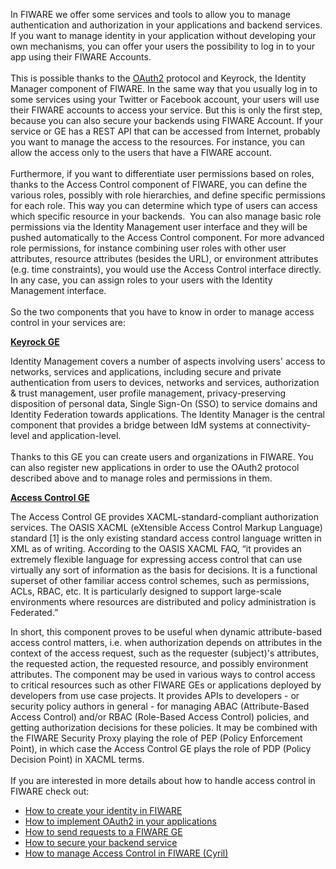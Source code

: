 In FIWARE we offer some services and tools to allow you to manage
authentication and authorization in your applications and backend
services. If you want to manage identity in your application without
developing your own mechanisms, you can offer your users the possibility
to log in to your app using their FIWARE Accounts.  
    
 This is possible thanks to the [OAuth2](http://oauth.net/2/) protocol
and Keyrock, the Identity Manager component of FIWARE. In the same way
that you usually log in to some services using your Twitter or Facebook
account, your users will use their FIWARE accounts to access your
service. But this is only the first step, because you can also secure
your backends using FIWARE Account. If your service or GE has a REST API
that can be accessed from Internet, probably you want to manage the
access to the resources. For instance, you can allow the access only to
the users that have a FIWARE account.    
    
 Furthermore, if you want to differentiate user permissions based on
roles, thanks to the Access Control component of FIWARE, you can define
the various roles, possibly with role hierarchies, and define specific
permissions for each role. This way you can determine which type of
users can access which specific resource in your backends.  You can also
manage basic role permissions via the Identity Management user interface
and they will be pushed automatically to the Access Control component.
For more advanced role permissions, for instance combining user roles
with other user attributes, resource attributes (besides the URL), or
environment attributes (e.g. time constraints), you would use the Access
Control interface directly. In any case, you can assign roles to your
users with the Identity Management interface.  
    
 So the two components that you have to know in order to manage access
control in your services are:

**[Keyrock
GE](http://catalogue.fiware.org/enablers/identity-management-keyrock)**

Identity Management covers a number of aspects involving users' access
to networks, services and applications, including secure and private
authentication from users to devices, networks and services,
authorization & trust management, user profile management,
privacy-preserving disposition of personal data, Single Sign-On (SSO) to
service domains and Identity Federation towards applications. The
Identity Manager is the central component that provides a bridge between
IdM systems at connectivity-level and application-level.  
    
 Thanks to this GE you can create users and organizations in FIWARE. You
can also register new applications in order to use the OAuth2 protocol
described above and to manage roles and permissions in them.

[**Access Control
GE**](http://catalogue.fiware.org/enablers/access-control-tha-implementation)

The Access Control GE provides XACML-standard-compliant authorization
services. The OASIS XACML (eXtensible Access Control Markup Language)
standard [1] is the only existing standard access control language
written in XML as of writing. According to the OASIS XACML FAQ, “it
provides an extremely flexible language for expressing access control
that can use virtually any sort of information as the basis for
decisions. It is a functional superset of other familiar access control
schemes, such as permissions, ACLs, RBAC, etc. It is particularly
designed to support large-scale environments where resources are
distributed and policy administration is Federated.”

In short, this component proves to be useful when dynamic
attribute-based access control matters, i.e. when authorization depends
on attributes in the context of the access request, such as the
requester (subject)'s attributes, the requested action, the requested
resource, and possibly environment attributes. The component may be used
in various ways to control access to critical resources such as other
FIWARE GEs or applications deployed by developers from use case
projects. It provides APIs to developers - or security policy authors in
general - for managing ABAC (Attribute-Based Access Control) and/or RBAC
(Role-Based Access Control) policies, and getting authorization
decisions for these policies. It may be combined with the FIWARE
Security Proxy playing the role of PEP (Policy Enforcement Point), in
which case the Access Control GE plays the role of PDP (Policy Decision
Point) in XACML terms.  
    
 If you are interested in more details about how to handle access
control in FIWARE check out:

-   [How to create your identity in
    FIWARE](/handling-authorization-and-access-control-to-apis/how-to-create-your-identity-in-fiware/)
-   [How to implement OAuth2 in your
    applications](/handling-authorization-and-access-control-to-apis/how-to-implement-oauth2-in-your-applications/)
-   [How to send requests to a FIWARE
    GE](/handling-authorization-and-access-control-to-apis/how-to-send-requests-to-a-fiware-ge/)
-   [How to secure your backend
    service](/handling-authorization-and-access-control-to-apis/how-to-secure-your-backend-service/)
-   [How to manage Access Control in FIWARE
    (Cyril)](/handling-authorization-and-access-control-to-apis/how-to-manage-access-control-in-fiware/)

 
